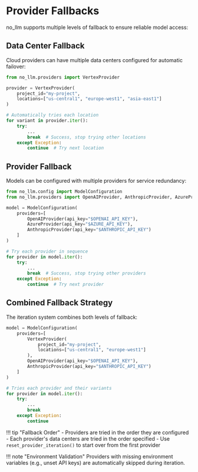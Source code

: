 # Provider Fallbacks

no_llm supports multiple levels of fallback to ensure reliable model access:

## Data Center Fallback

Cloud providers can have multiple data centers configured for automatic failover:

```python
from no_llm.providers import VertexProvider

provider = VertexProvider(
    project_id="my-project",
    locations=["us-central1", "europe-west1", "asia-east1"]
)

# Automatically tries each location
for variant in provider.iter():
    try:
        ...
        break  # Success, stop trying other locations
    except Exception:
        continue  # Try next location
```

## Provider Fallback

Models can be configured with multiple providers for service redundancy:

```python
from no_llm.config import ModelConfiguration
from no_llm.providers import OpenAIProvider, AnthropicProvider, AzureProvider

model = ModelConfiguration(
    providers=[
        OpenAIProvider(api_key="$OPENAI_API_KEY"),
        AzureProvider(api_key="$AZURE_API_KEY"),
        AnthropicProvider(api_key="$ANTHROPIC_API_KEY")
    ]
)

# Try each provider in sequence
for provider in model.iter():
    try:
        ...
        break  # Success, stop trying other providers
    except Exception:
        continue  # Try next provider
```

## Combined Fallback Strategy

The iteration system combines both levels of fallback:

```python
model = ModelConfiguration(
    providers=[
        VertexProvider(
            project_id="my-project",
            locations=["us-central1", "europe-west1"]
        ),
        OpenAIProvider(api_key="$OPENAI_API_KEY"),
        AnthropicProvider(api_key="$ANTHROPIC_API_KEY")
    ]
)

# Tries each provider and their variants
for provider in model.iter():
    try:
        ...
        break
    except Exception:
        continue
```

!!! tip "Fallback Order"
    - Providers are tried in the order they are configured
    - Each provider's data centers are tried in the order specified
    - Use `reset_provider_iteration()` to start over from the first provider

!!! note "Environment Validation"
    Providers with missing environment variables (e.g., unset API keys) are automatically skipped during iteration.

